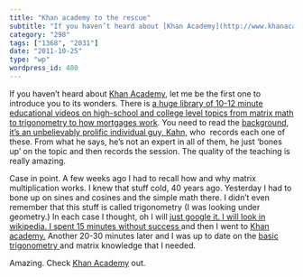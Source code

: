 ```yaml
---
title: "Khan academy to the rescue"
subtitle: "If you haven’t heard about [Khan Academy](http://www.khanacademy.org), let me be the first one to in..."
category: "298"
tags: ["1368", "2031"]
date: "2011-10-25"
type: "wp"
wordpress_id: 480
---
```

If you haven’t heard about [Khan Academy](http://www.khanacademy.org), let me be the first one to introduce you to its wonders. There is [a huge library of 10-12 minute educational videos on high-school and college level topics from matrix math to trigonometry to how mortgages work](http://www.khanacademy.org/#browse). You need to read the [background, it’s an unbelievably prolific individual guy, Kahn,](http://www.khanacademy.org/about/faq) who  records each one of these. From what he says, he’s not an expert in all of them, he just ‘bones up’ on the topic and then records the session. The quality of the teaching is really amazing.

Case in point. A few weeks ago I had to recall how and why matrix multiplication works. I knew that stuff cold, 40 years ago. Yesterday I had to bone up on sines and cosines and the simple math there. I didn’t even remember that this stuff is called trigonometry (I was looking under geometry.) In each case I thought, oh I will [just google it. I will look in wikipedia. I spent 15 minutes without success ](http://www.basic-mathematics.com/common-geometry-formulas.html)and then I went to [Khan academy.](http://www.khanacademy.org) Another 20-30 minutes later and I was up to date on the [basic trigonometry ](http://www.khanacademy.org/video/basic-trigonometry?playlist=New+and+Noteworthy)and matrix knowledge that I needed.

Amazing. Check [Khan Academy](http://www.khanacademy.org) out.